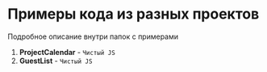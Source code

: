 # Примеры кода из разных проектов
Подробное описание внутри папок с примерами

1. **ProjectCalendar** - `Чистый JS` 
2. **GuestList** - `Чистый JS` 
